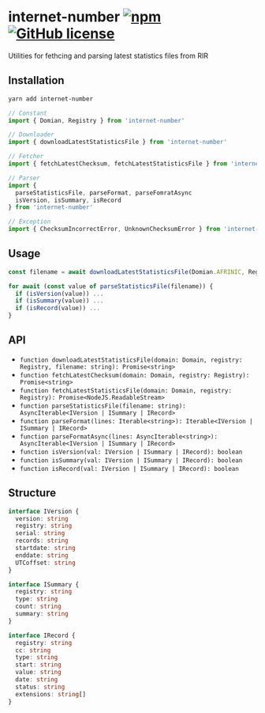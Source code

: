 # internet-number [![npm](https://img.shields.io/npm/v/internet-number.svg?maxAge=86400)](https://www.npmjs.com/package/internet-number) [![GitHub license](https://img.shields.io/badge/license-MIT-blue.svg)](https://raw.githubusercontent.com/BlackGlory/internet-number/master/LICENSE)

Utilities for fethcing and parsing latest statistics files from RIR

## Installation

```sh
yarn add internet-number
```

```javascript
// Constant
import { Domian, Registry } from 'internet-number'

// Downloader
import { downloadLatestStatisticsFile } from 'internet-number'

// Fetcher
import { fetchLatestChecksum, fetchLatestStatisticsFile } from 'internet-number'

// Parser
import {
  parseStatisticsFile, parseFormat, parseFomratAsync
  isVersion, isSummary, isRecord
} from 'internet-number'

// Exception
import { ChecksumIncorrectError, UnknownChecksumError } from 'internet-number'
```

## Usage

```typescript
const filename = await downloadLatestStatisticsFile(Domian.AFRINIC, Registry.AFRINIC, '/tmp/latest')

for await (const value of parseStatisticsFile(filename)) {
  if (isVersion(value)) ...
  if (isSummary(value)) ...
  if (isRecord(value)) ...
}
```

## API

* `function downloadLatestStatisticsFile(domain: Domain, registry: Registry, filename: string): Promise<string>`
* `function fetchLatestChecksum(domain: Domain, registry: Registry): Promise<string>`
* `function fetchLatestStatisticsFile(domain: Domain, registry: Registry): Promise<NodeJS.ReadableStream>`
* `function parseStatisticsFile(filename: string): AsyncIterable<IVersion | ISummary | IRecord>`
* `function parseFormat(lines: Iterable<string>): Iterable<IVersion | ISummary | IRecord>`
* `function parseFormatAsync(lines: AsyncIterable<string>): AsyncIterable<IVersion | ISummary | IRecord>`
* `function isVersion(val: IVersion | ISummary | IRecord): boolean`
* `function isSummary(val: IVersion | ISummary | IRecord): boolean`
* `function isRecord(val: IVersion | ISummary | IRecord): boolean`

## Structure

```ts
interface IVersion {
  version: string
  registry: string
  serial: string
  records: string
  startdate: string
  enddate: string
  UTCoffset: string
}

interface ISummary {
  registry: string
  type: string
  count: string
  summary: string
}

interface IRecord {
  registry: string
  cc: string
  type: string
  start: string
  value: string
  date: string
  status: string
  extensions: string[]
}
```
